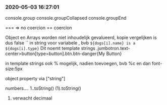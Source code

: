 ### 2020-05-03 16:27:01

console.group
console.groupCollapsed
console.groupEnd


=== => no coercion
== coercion

Object en Arrays worden niet inhoudelijk gevalueerd, kopie vergelijken is dus false
`` in string voor variabele , bvb `${dogs[i].name} is a ${dogs[i].type}`
Dit noemt template strings
.jumbotron.text-center>button[type=button].btn.btn-danger{My Button}

in template strings ook % mogelijk, nadien toevoegen, bvb %c en dan font-size:5px

object property via ["string"]

numbers....
1..toString()
(1).toString()
1.  verwacht decimaal




